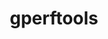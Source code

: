 ---
title: "gperftools"
layout: cache
category: package
meta: {"versions": ["2.8.1", "2.7"], "compilers": ["gcc@8.3.1", "gcc@9.3.0", "gcc@8.1.0", "gcc@7.5.0", "gcc@7.3.1", "gcc@8.4.1", "gcc@10.3.0"]}
spec_files: 
 - "gperftools@2.8.1%gcc@9.3.0 arch=linux-ubuntu20.04-x86_64 ^libunwind@1.5.0%gcc@9.3.0~pic~xz~zlib arch=linux-ubuntu20.04-x86_64": spec-0.json
 - "gperftools@2.7%gcc@7.5.0 arch=linux-ubuntu18.04-x86_64 ^libunwind@1.4.0%gcc@7.5.0~pic~xz~zlib arch=linux-ubuntu18.04-x86_64": spec-1.json
 - "gperftools@2.8.1%gcc@7.5.0 arch=linux-ubuntu18.04-x86_64 ^libunwind@1.5.0%gcc@7.5.0+pic+xz~zlib arch=linux-ubuntu18.04-x86_64 ^xz@5.2.5%gcc@7.5.0+pic arch=linux-ubuntu18.04-x86_64": spec-2.json
 - "gperftools@2.7%gcc@8.3.1 arch=linux-rhel8-ppc64le ^libunwind@1.4.0%gcc@8.3.1~pic~xz~zlib arch=linux-rhel8-ppc64le": spec-3.json
 - "gperftools@2.8.1%gcc@8.1.0 arch=linux-rhel7-x86_64 ^libunwind@1.5.0%gcc@8.1.0+pic+xz~zlib arch=linux-rhel7-x86_64 ^xz@5.2.5%gcc@8.1.0+pic arch=linux-rhel7-x86_64": spec-4.json
 - "gperftools@2.8.1%gcc@8.1.0 arch=linux-rhel7-ppc64le ^libunwind@1.4.0%gcc@8.1.0~pic~xz~zlib arch=linux-rhel7-ppc64le": spec-5.json
 - "gperftools@2.7%gcc@7.5.0 arch=linux-ubuntu18.04-ppc64le ^libunwind@1.4.0%gcc@7.5.0~pic~xz~zlib arch=linux-ubuntu18.04-ppc64le": spec-6.json
 - "gperftools@2.7%gcc@9.3.0 arch=linux-ubuntu20.04-ppc64le ^libunwind@1.4.0%gcc@9.3.0~pic~xz~zlib arch=linux-ubuntu20.04-ppc64le": spec-7.json
 - "gperftools@2.8.1%gcc@7.5.0 arch=linux-ubuntu18.04-ppc64le ^libunwind@1.5.0%gcc@7.5.0+pic+xz~zlib arch=linux-ubuntu18.04-ppc64le ^xz@5.2.5%gcc@7.5.0+pic arch=linux-ubuntu18.04-ppc64le": spec-8.json
 - "gperftools@2.8.1%gcc@9.3.0 arch=linux-rhel7-ppc64le ^libunwind@1.5.0%gcc@9.3.0+pic+xz~zlib arch=linux-rhel7-ppc64le ^xz@5.2.5%gcc@9.3.0+pic libs=shared,static arch=linux-rhel7-ppc64le": spec-9.json
 - "gperftools@2.8.1%gcc@8.1.0 arch=linux-rhel7-x86_64 ^libunwind@1.4.0%gcc@8.1.0~pic~xz~zlib arch=linux-rhel7-x86_64": spec-10.json
 - "gperftools@2.8.1%gcc@9.3.0 arch=linux-ubuntu20.04-ppc64le ^libunwind@1.5.0%gcc@9.3.0+pic+xz~zlib arch=linux-ubuntu20.04-ppc64le ^xz@5.2.5%gcc@9.3.0+pic libs=shared,static arch=linux-ubuntu20.04-ppc64le": spec-11.json
 - "gperftools@2.8.1%gcc@8.3.1 arch=linux-rhel8-ppc64le ^libunwind@1.5.0%gcc@8.3.1+pic+xz~zlib arch=linux-rhel8-ppc64le ^xz@5.2.5%gcc@8.3.1+pic libs=shared,static arch=linux-rhel8-ppc64le": spec-12.json
 - "gperftools@2.8.1%gcc@9.3.0 arch=linux-ubuntu20.04-x86_64 ^libunwind@1.5.0%gcc@9.3.0+pic+xz~zlib arch=linux-ubuntu20.04-x86_64 ^xz@5.2.5%gcc@9.3.0+pic libs=shared,static arch=linux-ubuntu20.04-x86_64": spec-13.json
 - "gperftools@2.8.1%gcc@9.3.0 arch=linux-ubuntu20.04-x86_64 ^libunwind@1.5.0%gcc@9.3.0+pic+xz~zlib arch=linux-ubuntu20.04-x86_64 ^xz@5.2.5%gcc@9.3.0+pic arch=linux-ubuntu20.04-x86_64": spec-14.json
 - "gperftools@2.8.1%gcc@9.3.0 arch=linux-rhel7-x86_64 ^libunwind@1.5.0%gcc@9.3.0+pic+xz~zlib arch=linux-rhel7-x86_64 ^xz@5.2.5%gcc@9.3.0+pic libs=shared,static arch=linux-rhel7-x86_64": spec-15.json
 - "gperftools@2.8.1%gcc@7.5.0 arch=linux-ubuntu18.04-ppc64le ^libunwind@1.5.0%gcc@7.5.0+pic+xz~zlib arch=linux-ubuntu18.04-ppc64le ^xz@5.2.5%gcc@7.5.0+pic libs=shared,static arch=linux-ubuntu18.04-ppc64le": spec-16.json
 - "gperftools@2.8.1%gcc@7.5.0 arch=linux-ubuntu18.04-x86_64 ^libunwind@1.5.0%gcc@7.5.0~pic~xz~zlib arch=linux-ubuntu18.04-x86_64": spec-17.json
 - "gperftools@2.8.1%gcc@8.1.0 arch=linux-rhel7-ppc64le ^libunwind@1.5.0%gcc@8.1.0+pic+xz~zlib arch=linux-rhel7-ppc64le ^xz@5.2.5%gcc@8.1.0+pic arch=linux-rhel7-ppc64le": spec-18.json
 - "gperftools@2.8.1%gcc@8.3.1 arch=linux-rhel8-x86_64 ^libunwind@1.5.0%gcc@8.3.1+pic+xz~zlib arch=linux-rhel8-x86_64 ^xz@5.2.5%gcc@8.3.1+pic libs=shared,static arch=linux-rhel8-x86_64": spec-19.json
 - "gperftools@2.8.1%gcc@8.3.1 arch=linux-rhel8-ppc64le ^libunwind@1.5.0%gcc@8.3.1~pic~xz~zlib arch=linux-rhel8-ppc64le": spec-20.json
 - "gperftools@2.8.1%gcc@7.5.0 arch=linux-ubuntu18.04-ppc64le ^libunwind@1.4.0%gcc@7.5.0~pic~xz~zlib arch=linux-ubuntu18.04-ppc64le": spec-21.json
 - "gperftools@2.8.1%gcc@10.3.0 arch=linux-ubuntu21.04-ppc64le ^libunwind@1.5.0%gcc@10.3.0+pic+xz~zlib arch=linux-ubuntu21.04-ppc64le ^xz@5.2.5%gcc@10.3.0+pic libs=shared,static arch=linux-ubuntu21.04-ppc64le": spec-22.json
 - "gperftools@2.8.1%gcc@8.4.1 arch=linux-rhel8-x86_64 ^libunwind@1.5.0%gcc@8.4.1+pic+xz~zlib arch=linux-rhel8-x86_64 ^xz@5.2.5%gcc@8.4.1+pic libs=shared,static arch=linux-rhel8-x86_64": spec-23.json
 - "gperftools@2.7%gcc@8.1.0 arch=linux-rhel7-x86_64 ^libunwind@1.4.0%gcc@8.1.0~pic~xz~zlib arch=linux-rhel7-x86_64": spec-24.json
 - "gperftools@2.8.1%gcc@8.3.1 arch=linux-rhel8-x86_64 ^libunwind@1.4.0%gcc@8.3.1~pic~xz~zlib arch=linux-rhel8-x86_64": spec-25.json
 - "gperftools@2.8.1%gcc@7.5.0 arch=linux-ubuntu18.04-ppc64le ^libunwind@1.5.0%gcc@7.5.0~pic~xz~zlib arch=linux-ubuntu18.04-ppc64le": spec-26.json
 - "gperftools@2.8.1%gcc@9.3.0 arch=linux-ubuntu20.04-ppc64le ^libunwind@1.5.0%gcc@9.3.0~pic~xz~zlib arch=linux-ubuntu20.04-ppc64le": spec-27.json
 - "gperftools@2.8.1%gcc@9.3.0 arch=linux-ubuntu20.04-x86_64 ^libunwind@1.4.0%gcc@9.3.0~pic~xz~zlib arch=linux-ubuntu20.04-x86_64": spec-28.json
 - "gperftools@2.8.1%gcc@8.1.0 arch=linux-rhel7-x86_64 ^libunwind@1.5.0%gcc@8.1.0+pic+xz~zlib arch=linux-rhel7-x86_64 ^xz@5.2.5%gcc@8.1.0+pic libs=shared,static arch=linux-rhel7-x86_64": spec-29.json
 - "gperftools@2.8.1%gcc@7.3.1 arch=linux-amzn2-x86_64 ^libunwind@1.4.0%gcc@7.3.1~pic~xz~zlib arch=linux-amzn2-x86_64": spec-30.json
 - "gperftools@2.7%gcc@7.5.0 arch=linux-ubuntu18.04-ppc64le ^libunwind@1.4.0%gcc@7.5.0~pic~xz~zlib arch=linux-ubuntu18.04-ppc64le": spec-31.json
 - "gperftools@2.8.1%gcc@8.1.0 arch=linux-rhel7-x86_64 ^libunwind@1.5.0%gcc@8.1.0~pic~xz~zlib arch=linux-rhel7-x86_64": spec-32.json
 - "gperftools@2.8.1%gcc@8.1.0 arch=linux-rhel7-ppc64le ^libunwind@1.5.0%gcc@8.1.0+pic+xz~zlib arch=linux-rhel7-ppc64le ^xz@5.2.5%gcc@8.1.0+pic libs=shared,static arch=linux-rhel7-ppc64le": spec-33.json
 - "gperftools@2.8.1%gcc@8.3.1 arch=linux-rhel8-x86_64 ^libunwind@1.5.0%gcc@8.3.1+pic+xz~zlib arch=linux-rhel8-x86_64 ^xz@5.2.5%gcc@8.3.1+pic arch=linux-rhel8-x86_64": spec-34.json
 - "gperftools@2.8.1%gcc@8.3.1 arch=linux-rhel8-x86_64 ^libunwind@1.5.0%gcc@8.3.1~pic~xz~zlib arch=linux-rhel8-x86_64": spec-35.json
 - "gperftools@2.8.1%gcc@7.5.0 arch=linux-ubuntu18.04-x86_64 ^libunwind@1.5.0%gcc@7.5.0+pic+xz~zlib arch=linux-ubuntu18.04-x86_64 ^xz@5.2.5%gcc@7.5.0+pic libs=shared,static arch=linux-ubuntu18.04-x86_64": spec-36.json
 - "gperftools@2.7%gcc@8.1.0 arch=linux-rhel7-ppc64le ^libunwind@1.4.0%gcc@8.1.0~pic~xz~zlib arch=linux-rhel7-ppc64le": spec-37.json
 - "gperftools@2.7%gcc@8.3.1 arch=linux-rhel8-x86_64 ^libunwind@1.4.0%gcc@8.3.1~pic~xz~zlib arch=linux-rhel8-x86_64": spec-38.json
 - "gperftools@2.8.1%gcc@7.5.0 arch=linux-ubuntu18.04-x86_64 ^libunwind@1.4.0%gcc@7.5.0~pic~xz~zlib arch=linux-ubuntu18.04-x86_64": spec-39.json
 - "gperftools@2.8.1%gcc@9.3.0 arch=linux-ubuntu20.04-ppc64le ^libunwind@1.4.0%gcc@9.3.0~pic~xz~zlib arch=linux-ubuntu20.04-ppc64le": spec-40.json
 - "gperftools@2.8.1%gcc@10.3.0 arch=linux-ubuntu21.04-x86_64 ^libunwind@1.5.0%gcc@10.3.0+pic+xz~zlib arch=linux-ubuntu21.04-x86_64 ^xz@5.2.5%gcc@10.3.0+pic libs=shared,static arch=linux-ubuntu21.04-x86_64": spec-41.json
 - "gperftools@2.7%gcc@9.3.0 arch=linux-ubuntu20.04-x86_64 ^libunwind@1.4.0%gcc@9.3.0~pic~xz~zlib arch=linux-ubuntu20.04-x86_64": spec-42.json
 - "gperftools@2.8.1%gcc@8.3.1 arch=linux-rhel8-ppc64le ^libunwind@1.5.0%gcc@8.3.1+pic+xz~zlib arch=linux-rhel8-ppc64le ^xz@5.2.5%gcc@8.3.1+pic arch=linux-rhel8-ppc64le": spec-43.json
 - "gperftools@2.8.1%gcc@9.3.0 arch=linux-ubuntu20.04-ppc64le ^libunwind@1.5.0%gcc@9.3.0+pic+xz~zlib arch=linux-ubuntu20.04-ppc64le ^xz@5.2.5%gcc@9.3.0+pic arch=linux-ubuntu20.04-ppc64le": spec-44.json
 - "gperftools@2.7%gcc@8.1.0 arch=linux-rhel7-x86_64 ^libunwind@1.4.0%gcc@8.1.0~pic~xz~zlib arch=linux-rhel7-x86_64": spec-45.json
 - "gperftools@2.8.1%gcc@8.4.1 arch=linux-rhel8-ppc64le ^libunwind@1.5.0%gcc@8.4.1+pic+xz~zlib arch=linux-rhel8-ppc64le ^xz@5.2.5%gcc@8.4.1+pic libs=shared,static arch=linux-rhel8-ppc64le": spec-46.json
 - "gperftools@2.7%gcc@8.1.0 arch=linux-rhel7-ppc64le ^libunwind@1.4.0%gcc@8.1.0~pic~xz~zlib arch=linux-rhel7-ppc64le": spec-47.json
 - "gperftools@2.8.1%gcc@8.1.0 arch=linux-rhel7-ppc64le ^libunwind@1.5.0%gcc@8.1.0~pic~xz~zlib arch=linux-rhel7-ppc64le": spec-48.json
 - "gperftools@2.8.1%gcc@9.3.0 arch=cray-cnl7-haswell ^libunwind@1.5.0%gcc@9.3.0+pic+xz~zlib arch=cray-cnl7-haswell ^xz@5.2.5%gcc@9.3.0+pic libs=shared,static arch=cray-cnl7-haswell": spec-49.json
 - "gperftools@2.8.1%gcc@8.3.1 arch=linux-rhel8-ppc64le ^libunwind@1.4.0%gcc@8.3.1~pic~xz~zlib arch=linux-rhel8-ppc64le": spec-50.json
 - "gperftools@2.7%gcc@7.5.0 arch=linux-ubuntu18.04-x86_64 ^libunwind@1.4.0%gcc@7.5.0~pic~xz~zlib arch=linux-ubuntu18.04-x86_64": spec-51.json
 - "gperftools@2.7%gcc@7.5.0 arch=linux-ubuntu18.04-aarch64 ^libunwind@1.4.0%gcc@7.5.0~pic~xz~zlib arch=linux-ubuntu18.04-aarch64": spec-52.json

---